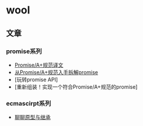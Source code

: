 # wool
## 文章

### promise系列
* [Promise/A+规范译文](https://github.com/WoolYang/wool-blog/blob/master/promise/PromisesA%2B.md)
* [从Promise/A+规范入手拆解promise](https://github.com/WoolYang/wool-blog/blob/master/promise/PromisesA%2B%E8%A7%A3%E8%AF%BB.md)
* [玩转promise API]
* [重新组装！实现一个符合Promise/A+规范的promise]

### ecmascirpt系列
* [聊聊原型与继承](https://github.com/WoolYang/wool-blog/blob/master/ecmascript/%E8%81%8A%E8%81%8A%E5%8E%9F%E5%9E%8B.md)
